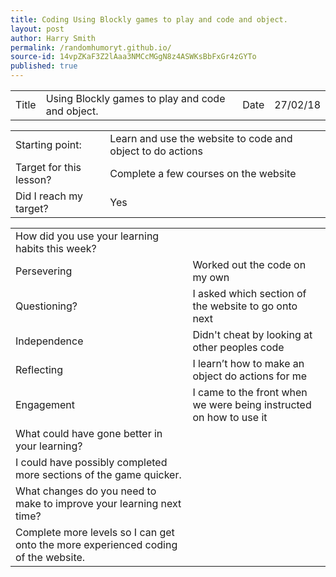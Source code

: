 ```yaml
---
title: Coding Using Blockly games to play and code and object.
layout: post
author: Harry Smith
permalink: /randomhumoryt.github.io/
source-id: 14vpZKaF3Z2lAaa3NMCcMGgN8z4ASWKsBbFxGr4zGYTo
published: true
---
```

<table>
  <tr>
    <td>Title</td>
    <td>Using Blockly games to play and code and object.</td>
    <td>Date</td>
    <td>27/02/18</td>
  </tr>
</table>


<table>
  <tr>
    <td>Starting point:</td>
    <td>Learn and use the website to code and object to do actions</td>
  </tr>
  <tr>
    <td>Target for this lesson?</td>
    <td>Complete a few courses on the website</td>
  </tr>
  <tr>
    <td>Did I reach my target? </td>
    <td>Yes </td>
  </tr>
</table>


<table>
  <tr>
    <td>How did you use your learning habits this week?</td>
    <td></td>
  </tr>
  <tr>
    <td>Persevering</td>
    <td>Worked out the code on my own</td>
  </tr>
  <tr>
    <td>Questioning?</td>
    <td>I asked which section of the website to go onto next</td>
  </tr>
  <tr>
    <td>Independence</td>
    <td>Didn't cheat by looking at other peoples code </td>
  </tr>
  <tr>
    <td>Reflecting</td>
    <td>I learn’t how to make an object do actions for me</td>
  </tr>
  <tr>
    <td>Engagement</td>
    <td>I came to the front when we were being instructed on how to use it</td>
  </tr>
  <tr>
    <td>What could have gone better in your learning?</td>
    <td></td>
  </tr>
  <tr>
    <td>I could have possibly completed more sections of the game quicker.</td>
    <td></td>
  </tr>
  <tr>
    <td>What changes do you need to make to improve your learning next time?</td>
    <td></td>
  </tr>
  <tr>
    <td>Complete more levels so I can get onto the more experienced coding of the website.</td>
    <td></td>
  </tr>
</table>


 

